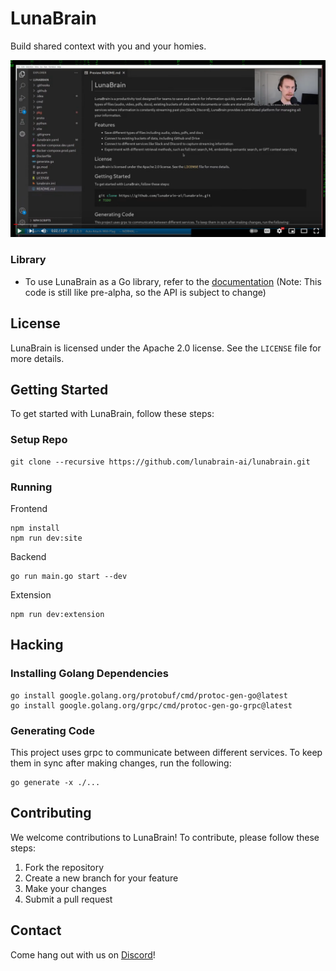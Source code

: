 # LunaBrain

Build shared context with you and your homies.

[![LunaBrain Demo](docs/assets/images/demo.png)](https://www.youtube.com/live/UoRi3Fqh6Jg?si=CQVxzNWAqL6KOMa1&t=268 "LunaBrain Demo")

### Library 
- To use LunaBrain as a Go library, refer to the [documentation](https://pkg.go.dev/github.com/lunabrain-ai/lunabrain) (Note: This code is still like pre-alpha, so the API is subject to change)

## License

LunaBrain is licensed under the Apache 2.0 license. See the `LICENSE` file for more details.

## Getting Started

To get started with LunaBrain, follow these steps:

### Setup Repo

```shell
git clone --recursive https://github.com/lunabrain-ai/lunabrain.git
```

### Running

Frontend
```shell
npm install
npm run dev:site
```

Backend
```shell
go run main.go start --dev
```
Extension
```shell
npm run dev:extension
````

## Hacking

### Installing Golang Dependencies

```shell
go install google.golang.org/protobuf/cmd/protoc-gen-go@latest
go install google.golang.org/grpc/cmd/protoc-gen-go-grpc@latest
```

### Generating Code
This project uses grpc to communicate between different services. To keep them in sync after making changes, run the following:
```shell
go generate -x ./...
```

## Contributing

We welcome contributions to LunaBrain! To contribute, please follow these steps:

1. Fork the repository
2. Create a new branch for your feature
3. Make your changes
4. Submit a pull request

## Contact

Come hang out with us on [Discord](https://discord.gg/jSWJCHCV)!
